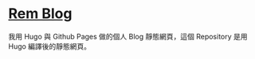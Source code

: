 [Rem Blog](huangno1.github.io)
===

我用 Hugo 與 Github Pages 做的個人 Blog 靜態網頁，這個 Repository 是用 Hugo 編譯後的靜態網頁。